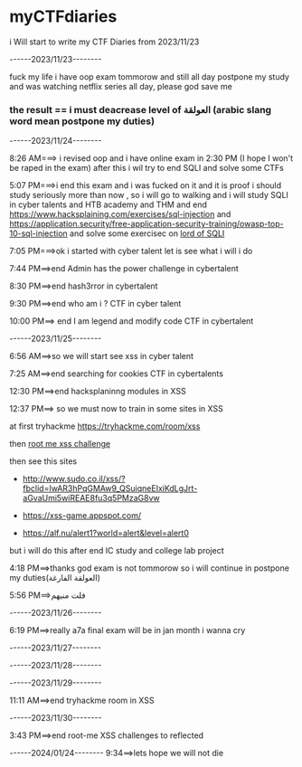 # myCTFdiaries
i Will start to write my CTF Diaries from 2023/11/23

------2023/11/23--------

fuck my life i have oop exam tommorow and still all day postpone my study and was watching netflix series all day, please god save me
### the result == i must deacrease level of العولقة (arabic slang word mean postpone my duties)

------2023/11/24--------

8:26 AM===> i revised oop and i have online exam in 2:30 PM (I hope I won't be raped in the exam) after this i wil try to end SQLI and solve some CTFs

5:07 PM===>i end this exam and i was fucked on it and it is proof i should study seriously more than now , so i will go to walking and i will study SQLI in cyber talents and HTB academy and THM and end https://www.hacksplaining.com/exercises/sql-injection
and https://application.security/free-application-security-training/owasp-top-10-sql-injection and solve some exercisec on [lord of SQLI](https://los.rubiya.kr/)

7:05 PM===>ok i started with cyber talent let is see what i will i do

7:44 PM==>end Admin has the power challenge in cybertalent

8:30 PM==>end hash3rror in cybertalent

9:30 PM==>end who am i ? CTF in cyber talent

10:00 PM==> end I am legend and modify code CTF in cybertalent

------2023/11/25--------

6:56 AM==>so we will start see xss in cyber talent

7:25 AM==>end searching for cookies CTF in cybertalents

12:30 PM==>end hacksplaninng modules in XSS

12:37 PM==> so we must now to train in some sites in XSS

at first tryhackme https://tryhackme.com/room/xss

then [root me xss challenge](https://www.root-me.org/en/Challenges/Web-Client/)

then see this sites 

- http://www.sudo.co.il/xss/?fbclid=IwAR3hPqGMAw9_QSuiqneEIxiKdLgJrt-aGvaUmi5wiREAE8fu3q5PMzaG8vw

- https://xss-game.appspot.com/

- https://alf.nu/alert1?world=alert&level=alert0

but i will do this after end IC study and college lab project

4:18 PM==>thanks god exam is not tommorow so i will continue in postpone my duties(العولقة الفارغة)

5:56 PM==>فلت منيهم

------2023/11/26--------

6:19 PM==>really a7a final exam will be in jan month i wanna cry

------2023/11/27--------

------2023/11/28--------

------2023/11/29--------

11:11 AM==>end tryhackme room in XSS

------2023/11/30--------

3:43 PM==>end root-me XSS challenges to reflected



------2024/01/24--------
9:34==>lets hope we will not die

